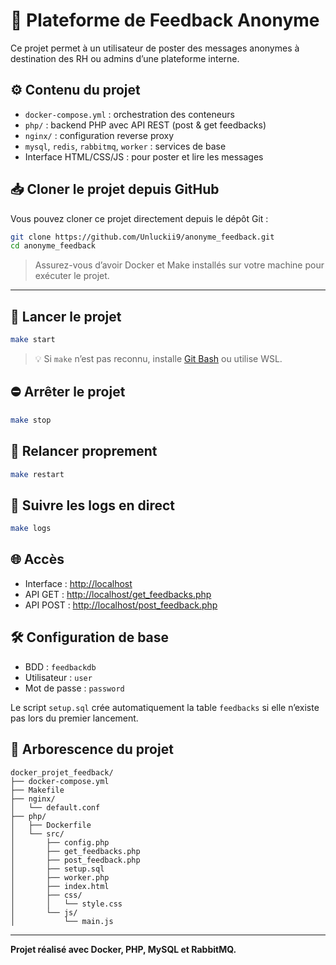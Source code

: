 # 📨 Plateforme de Feedback Anonyme

Ce projet permet à un utilisateur de poster des messages anonymes à destination des RH ou admins d’une plateforme interne.

## ⚙️ Contenu du projet

- `docker-compose.yml` : orchestration des conteneurs
- `php/` : backend PHP avec API REST (post & get feedbacks)
- `nginx/` : configuration reverse proxy
- `mysql`, `redis`, `rabbitmq`, `worker` : services de base
- Interface HTML/CSS/JS : pour poster et lire les messages

## 📥 Cloner le projet depuis GitHub

Vous pouvez cloner ce projet directement depuis le dépôt Git :

```bash
git clone https://github.com/Unluckii9/anonyme_feedback.git
cd anonyme_feedback
```

> Assurez-vous d’avoir Docker et Make installés sur votre machine pour exécuter le projet.

---

## 🚀 Lancer le projet

```bash
make start
```

> 💡 Si `make` n’est pas reconnu, installe [Git Bash](https://gitforwindows.org) ou utilise WSL.

## ⛔️ Arrêter le projet

```bash
make stop
```

## 🔁 Relancer proprement

```bash
make restart
```

## 📄 Suivre les logs en direct

```bash
make logs
```

## 🌐 Accès

- Interface : [http://localhost](http://localhost)
- API GET : [http://localhost/get_feedbacks.php](http://localhost/get_feedbacks.php)
- API POST : [http://localhost/post_feedback.php](http://localhost/post_feedback.php)

## 🛠 Configuration de base

- BDD : `feedbackdb`
- Utilisateur : `user`
- Mot de passe : `password`

Le script `setup.sql` crée automatiquement la table `feedbacks` si elle n’existe pas lors du premier lancement.

## 📂 Arborescence du projet

```
docker_projet_feedback/
├── docker-compose.yml
├── Makefile
├── nginx/
│   └── default.conf
├── php/
│   ├── Dockerfile
│   └── src/
│       ├── config.php
│       ├── get_feedbacks.php
│       ├── post_feedback.php
│       ├── setup.sql
│       ├── worker.php
│       ├── index.html
│       ├── css/
│       │   └── style.css
│       └── js/
│           └── main.js
```


---

**Projet réalisé avec Docker, PHP, MySQL et RabbitMQ.**
